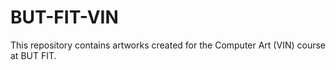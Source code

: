 # BUT-FIT-VIN
This repository contains artworks created for the Computer Art (VIN) course at BUT FIT.
